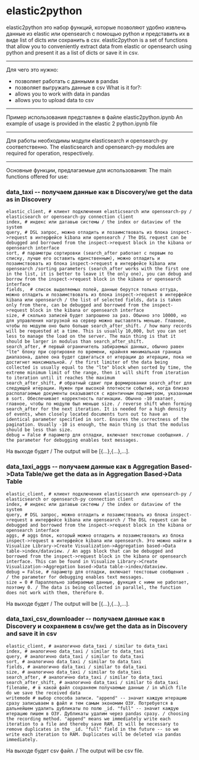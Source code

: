 # elastic2python

elastic2python это набор функций, которые позволяют удобно извлечь данные из elastic или opensearch с помощью python и представить их в виде list of dicts или сохранить в csv.
elastic2python is a set of functions that allow you to conveniently extract data from elastic or opensearch using python and present it as a list of dicts or save it in csv.
***
Для чего это нужно:
* позволяет работать с данными в pandas
* позволяет выгружать данные в csv
What is it for?:
* allows you to work with data in pandas
* allows you to upload data to csv
***
Пример использования представлен в файле elastic2python.ipynb
An example of usage is provided in the elastic 2 python.ipynb file
***
Для работы необходимы модули elasticsearch и opensearch-py соответственно.
The elasticsearch and opensearch-py modules are required for operation, respectively.
***
Основные функции, предлагаемые для использования:
The main functions offered for use:

### data_taxi -- получаем данные как в Discovery/we get the data as in Discovery

    elastic_client, # клиент подключения elasticsearch или opensearch-py / elasticsearch or opensearch-py connection client
    index, # индекс или датавью системы / the index or dataview of the system
    query, # DSL запрос, можно отладить и позаимствовать из блока inspect->request в интерфейсе kibana или opensearch / The DSL request can be debugged and borrowed from the inspect->request block in the kibana or opensearch interface
    sort, # параметры сортировки (search_after работает с первым по списку, лучше его оставить единственным), можно отладить и позаимствовать из блока inspect->request в интерфейсе kibana или opensearch /sorting parameters (search_after works with the first one in the list, it is better to leave it the only one), you can debug and borrow from the inspect->request block in the kibana or opensearch interface
    fields,  # список выделяемых полей, данные берутся только оттуда, можно отладить и позаимствовать из блока inspect->request в интерфейсе kibana или opensearch / the list of selected fields, data is taken only from there, can be debugged and borrowed from the inspect->request block in the kibana or opensearch interface
    size, # сколько записей будет запрошено за раз. Обычно это 10000, но для управления нагрузкой на сервер можно выставлять меньше. Главное, чтобы по модулю оно было больше search_after_shift. / how many records will be requested at a time. This is usually 10,000, but you can set less to manage the load on the server. The main thing is that it should be larger in modulus than search_after_shift.
    search_after, # первый ограничитель забираемых данных, обычно равен "lte" блоку при сортировке по времени, крайняя минимальная граница диапазона, далее она будет сдвигаться от итерации до итерации, пока не достигнет максимальной. / the first limiter of the data being collected is usually equal to the "lte" block when sorted by time, the extreme minimum limit of the range, then it will shift from iteration to iteration until it reaches the maximum
    search_after_shift, # обратный сдвиг при формировании search_after для следующей итерации. Нужен при высокой плотности событий, когда близко располагаемые документы оказываются с идентичным параметром, указанным в sort. Обеспечивает корректность пагинации. Обычно -10 хватает, главное, чтобы по модулю был меньше size. / reverse shift when forming search_after for the next iteration. It is needed for a high density of events, when closely located documents turn out to have an identical parameter specified in sort. Ensures the correctness of the pagination. Usually -10 is enough, the main thing is that the modulus should be less than size.
    debug = False # параметр для отладки, включает текстовые сообщения. / the parameter for debugging enables text messages.

На выходе будет / The output will be [{...},{...},...].

### data_taxi_aggs -- получаем данные как в Aggregation Based->Data Table/we get the data as in Aggregation Based->Data Table

    elastic_client, # клиент подключения elasticsearch или opensearch-py / elasticsearch or opensearch-py connection client
    index, # индекс или датавью системы / the index or dataview of the system
    query, # DSL запрос, можно отладить и позаимствовать из блока inspect->request в интерфейсе kibana или opensearch / The DSL request can be debugged and borrowed from the inspect->request block in the kibana or opensearch interface
    aggs, # aggs блок, который можно отладить и позаимствовать из блока inspect->request в интерфейсе kibana или opensearch. Это можно найти в Visualize Library->Create Visualization->Aggregation based->Data table->index/dataview. / An aggs block that can be debugged and borrowed from the inspect->request block in the kibana or opensearch interface. This can be found in Visualize Library->Create Visualization->Aggregation based->Data table->index/dataview.
    debug = False, # параметр для отладки, включает текстовые сообщения . / the parameter for debugging enables text messages.
    size = 0 # Параллельно забираемые данные, функция с ними не работает, поэтому 0. / The data is being collected in parallel, the function does not work with them, therefore 0.

На выходе будет / The output will be [{...},{...},...].

### data_taxi_csv_downloader -- получаем данные как в Discovery и сохраняем в csv/we get the data as in Discovery and save it in csv

    elastic_client, # аналогично data_taxi / similar to data_taxi
    index, # аналогично data_taxi / similar to data_taxi 
    query, # аналогично data_taxi / similar to data_taxi 
    sort, # аналогично data_taxi / similar to data_taxi  
    fields, # аналогично data_taxi / similar to data_taxi  
    size, # аналогично data_taxi / similar to data_taxi  
    search_after, # аналогично data_taxi / similar to data_taxi  
    search_after_shift, # аналогично data_taxi / similar to data_taxi  
    filename, # в какой файл сохраняем получаемые данные / in which file do we save the received data
    writemode # выбор способа записи. "append" -- значит каждую итерацию сразу записываем в файл и тем самым экономим ОЗУ. Потребуется в дальнейшем удалить дубликаты по полю _id. "full" -- значит каждую итерацию пишем в ОЗУ. Дубликаты удалим через pandas сразу. / choosing the recording method. "append" means we immediately write each iteration to a file and thereby save RAM. It will be necessary to remove duplicates in the _id. "full" field in the future -- so we write each iteration to RAM. Duplicates will be deleted via pandas immediately.


На выходе будет csv файл. / The output will be csv file.
